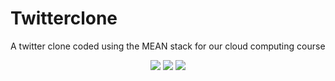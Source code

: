 # Twitterclone
A twitter clone coded using the MEAN stack for our cloud computing course
<p align="center">
<img src='https://cloud.githubusercontent.com/assets/14133821/25571427/863b3fb8-2dfd-11e7-932a-b7292e7dad8c.png'>
<img src='https://cloud.githubusercontent.com/assets/14133821/25571490/4d1a9f0c-2dfe-11e7-9da1-e996144918b2.png'>
<img src='https://cloud.githubusercontent.com/assets/14133821/25571491/4d1b2300-2dfe-11e7-9286-4edffdac1a94.png'>
</p>
